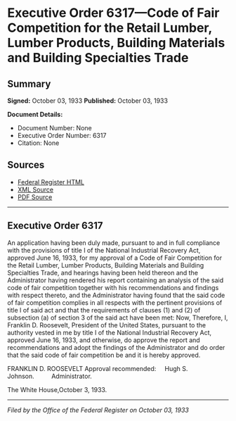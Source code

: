# Executive Order 6317—Code of Fair Competition for the Retail Lumber, Lumber Products, Building Materials and Building Specialties Trade

## Summary

**Signed:** October 03, 1933
**Published:** October 03, 1933

**Document Details:**
- Document Number: None
- Executive Order Number: 6317
- Citation: None

## Sources
- [Federal Register HTML](https://www.presidency.ucsb.edu/documents/executive-order-6317-code-fair-competition-for-the-retail-lumber-lumber-products-building)
- [XML Source](None)
- [PDF Source](None)

---

## Executive Order 6317

An application having been duly made, pursuant to and in full compliance with the provisions of title I of the National Industrial Recovery Act, approved June 16, 1933, for my approval of a Code of Fair Competition for the Retail Lumber, Lumber Products, Building Materials and Building Specialties Trade, and hearings having been held thereon and the Administrator having rendered his report containing an analysis of the said code of fair competition together with his recommendations and findings with respect thereto, and the Administrator having found that the said code of fair competition complies in all respects with the pertinent provisions of title I of said act and that the requirements of clauses (1) and (2) of subsection (a) of section 3 of the said act have been met:
Now, Therefore, I, Franklin D. Roosevelt, President of the United States, pursuant to the authority vested in me by title I of the National Industrial Recovery Act, approved June 16, 1933, and otherwise, do approve the report and recommendations and adopt the findings of the Administrator and do order that the said code of fair competition be and it is hereby approved.

FRANKLIN D. ROOSEVELT
Approval recommended:     Hugh S. Johnson.          Administrator.

The White House,October 3, 1933.

---

*Filed by the Office of the Federal Register on October 03, 1933*
